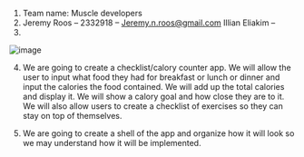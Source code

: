 1.	Team name: Muscle developers
2.	Jeremy Roos – 2332918 – Jeremy.n.roos@gmail.com
Illian Eliakim – 
3.	
 ![image](https://github.com/user-attachments/assets/a5e90bf2-5837-4f2f-8393-1a4704a45c35)

4.	We are going to create a checklist/calory counter app. We will allow the user to input what food they had for breakfast or lunch or dinner and input the calories the food contained.
   We will add up the total calories and display it. We will show a calory goal and how close they are to it. We will also allow users to create a checklist of exercises so they can stay on top of themselves.

6.	We are going to create a shell of the app and organize how it will look so we may understand how it will be implemented.
